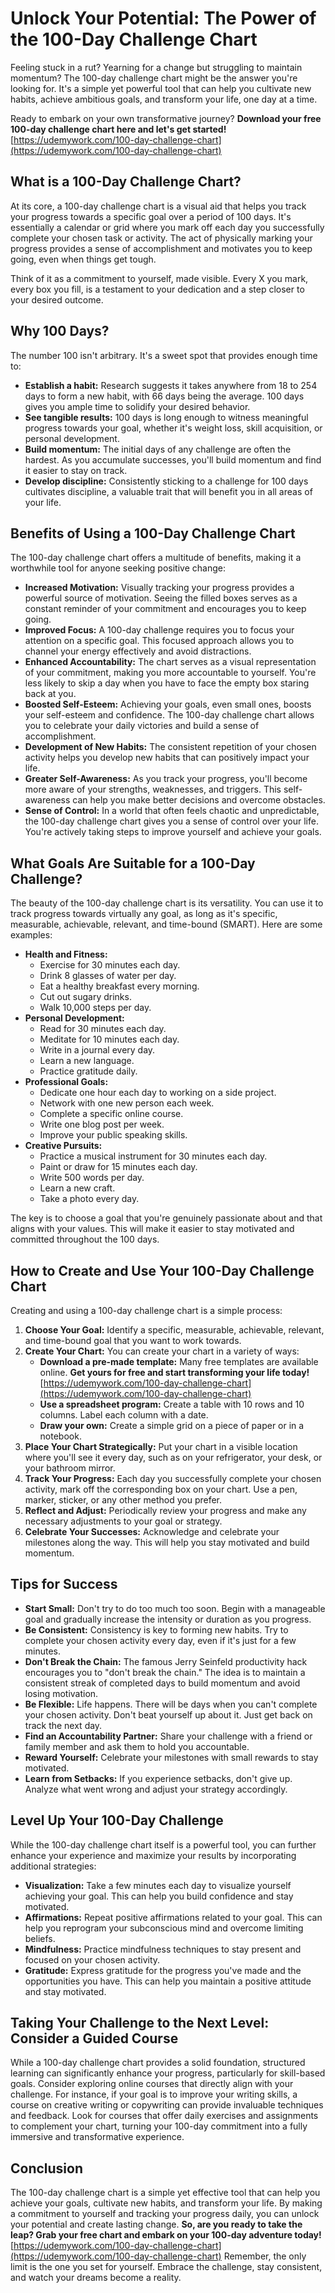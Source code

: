# Unlock Your Potential: The Power of the 100-Day Challenge Chart

Feeling stuck in a rut? Yearning for a change but struggling to maintain momentum? The 100-day challenge chart might be the answer you're looking for. It's a simple yet powerful tool that can help you cultivate new habits, achieve ambitious goals, and transform your life, one day at a time.

Ready to embark on your own transformative journey? **Download your free 100-day challenge chart here and let's get started!** [https://udemywork.com/100-day-challenge-chart](https://udemywork.com/100-day-challenge-chart)

## What is a 100-Day Challenge Chart?

At its core, a 100-day challenge chart is a visual aid that helps you track your progress towards a specific goal over a period of 100 days. It's essentially a calendar or grid where you mark off each day you successfully complete your chosen task or activity. The act of physically marking your progress provides a sense of accomplishment and motivates you to keep going, even when things get tough.

Think of it as a commitment to yourself, made visible. Every X you mark, every box you fill, is a testament to your dedication and a step closer to your desired outcome.

## Why 100 Days?

The number 100 isn't arbitrary. It's a sweet spot that provides enough time to:

*   **Establish a habit:** Research suggests it takes anywhere from 18 to 254 days to form a new habit, with 66 days being the average. 100 days gives you ample time to solidify your desired behavior.
*   **See tangible results:** 100 days is long enough to witness meaningful progress towards your goal, whether it's weight loss, skill acquisition, or personal development.
*   **Build momentum:** The initial days of any challenge are often the hardest. As you accumulate successes, you'll build momentum and find it easier to stay on track.
*   **Develop discipline:** Consistently sticking to a challenge for 100 days cultivates discipline, a valuable trait that will benefit you in all areas of your life.

## Benefits of Using a 100-Day Challenge Chart

The 100-day challenge chart offers a multitude of benefits, making it a worthwhile tool for anyone seeking positive change:

*   **Increased Motivation:** Visually tracking your progress provides a powerful source of motivation. Seeing the filled boxes serves as a constant reminder of your commitment and encourages you to keep going.
*   **Improved Focus:** A 100-day challenge requires you to focus your attention on a specific goal. This focused approach allows you to channel your energy effectively and avoid distractions.
*   **Enhanced Accountability:** The chart serves as a visual representation of your commitment, making you more accountable to yourself. You're less likely to skip a day when you have to face the empty box staring back at you.
*   **Boosted Self-Esteem:** Achieving your goals, even small ones, boosts your self-esteem and confidence. The 100-day challenge chart allows you to celebrate your daily victories and build a sense of accomplishment.
*   **Development of New Habits:** The consistent repetition of your chosen activity helps you develop new habits that can positively impact your life.
*   **Greater Self-Awareness:** As you track your progress, you'll become more aware of your strengths, weaknesses, and triggers. This self-awareness can help you make better decisions and overcome obstacles.
*   **Sense of Control:** In a world that often feels chaotic and unpredictable, the 100-day challenge chart gives you a sense of control over your life. You're actively taking steps to improve yourself and achieve your goals.

## What Goals Are Suitable for a 100-Day Challenge?

The beauty of the 100-day challenge chart is its versatility. You can use it to track progress towards virtually any goal, as long as it's specific, measurable, achievable, relevant, and time-bound (SMART). Here are some examples:

*   **Health and Fitness:**
    *   Exercise for 30 minutes each day.
    *   Drink 8 glasses of water per day.
    *   Eat a healthy breakfast every morning.
    *   Cut out sugary drinks.
    *   Walk 10,000 steps per day.
*   **Personal Development:**
    *   Read for 30 minutes each day.
    *   Meditate for 10 minutes each day.
    *   Write in a journal every day.
    *   Learn a new language.
    *   Practice gratitude daily.
*   **Professional Goals:**
    *   Dedicate one hour each day to working on a side project.
    *   Network with one new person each week.
    *   Complete a specific online course.
    *   Write one blog post per week.
    *   Improve your public speaking skills.
*   **Creative Pursuits:**
    *   Practice a musical instrument for 30 minutes each day.
    *   Paint or draw for 15 minutes each day.
    *   Write 500 words per day.
    *   Learn a new craft.
    *   Take a photo every day.

The key is to choose a goal that you're genuinely passionate about and that aligns with your values. This will make it easier to stay motivated and committed throughout the 100 days.

## How to Create and Use Your 100-Day Challenge Chart

Creating and using a 100-day challenge chart is a simple process:

1.  **Choose Your Goal:** Identify a specific, measurable, achievable, relevant, and time-bound goal that you want to work towards.
2.  **Create Your Chart:** You can create your chart in a variety of ways:
    *   **Download a pre-made template:** Many free templates are available online. **Get yours for free and start transforming your life today!** [https://udemywork.com/100-day-challenge-chart](https://udemywork.com/100-day-challenge-chart)
    *   **Use a spreadsheet program:** Create a table with 10 rows and 10 columns. Label each column with a date.
    *   **Draw your own:** Create a simple grid on a piece of paper or in a notebook.
3.  **Place Your Chart Strategically:** Put your chart in a visible location where you'll see it every day, such as on your refrigerator, your desk, or your bathroom mirror.
4.  **Track Your Progress:** Each day you successfully complete your chosen activity, mark off the corresponding box on your chart. Use a pen, marker, sticker, or any other method you prefer.
5.  **Reflect and Adjust:** Periodically review your progress and make any necessary adjustments to your goal or strategy.
6.  **Celebrate Your Successes:** Acknowledge and celebrate your milestones along the way. This will help you stay motivated and build momentum.

## Tips for Success

*   **Start Small:** Don't try to do too much too soon. Begin with a manageable goal and gradually increase the intensity or duration as you progress.
*   **Be Consistent:** Consistency is key to forming new habits. Try to complete your chosen activity every day, even if it's just for a few minutes.
*   **Don't Break the Chain:** The famous Jerry Seinfeld productivity hack encourages you to "don't break the chain." The idea is to maintain a consistent streak of completed days to build momentum and avoid losing motivation.
*   **Be Flexible:** Life happens. There will be days when you can't complete your chosen activity. Don't beat yourself up about it. Just get back on track the next day.
*   **Find an Accountability Partner:** Share your challenge with a friend or family member and ask them to hold you accountable.
*   **Reward Yourself:** Celebrate your milestones with small rewards to stay motivated.
*   **Learn from Setbacks:** If you experience setbacks, don't give up. Analyze what went wrong and adjust your strategy accordingly.

## Level Up Your 100-Day Challenge

While the 100-day challenge chart itself is a powerful tool, you can further enhance your experience and maximize your results by incorporating additional strategies:

*   **Visualization:** Take a few minutes each day to visualize yourself achieving your goal. This can help you build confidence and stay motivated.
*   **Affirmations:** Repeat positive affirmations related to your goal. This can help you reprogram your subconscious mind and overcome limiting beliefs.
*   **Mindfulness:** Practice mindfulness techniques to stay present and focused on your chosen activity.
*   **Gratitude:** Express gratitude for the progress you've made and the opportunities you have. This can help you maintain a positive attitude and stay motivated.

## Taking Your Challenge to the Next Level: Consider a Guided Course

While a 100-day challenge chart provides a solid foundation, structured learning can significantly enhance your progress, particularly for skill-based goals. Consider exploring online courses that directly align with your challenge. For instance, if your goal is to improve your writing skills, a course on creative writing or copywriting can provide invaluable techniques and feedback. Look for courses that offer daily exercises and assignments to complement your chart, turning your 100-day commitment into a fully immersive and transformative experience.

## Conclusion

The 100-day challenge chart is a simple yet effective tool that can help you achieve your goals, cultivate new habits, and transform your life. By making a commitment to yourself and tracking your progress daily, you can unlock your potential and create lasting change. **So, are you ready to take the leap? Grab your free chart and embark on your 100-day adventure today!** [https://udemywork.com/100-day-challenge-chart](https://udemywork.com/100-day-challenge-chart) Remember, the only limit is the one you set for yourself. Embrace the challenge, stay consistent, and watch your dreams become a reality.
